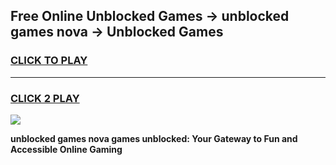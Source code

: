 
## Free Online Unblocked Games → unblocked games nova → Unblocked Games
<h3>
<a href="https://premium.freeplayer.one?title=unblocked_games_nova&ref=21F">CLICK TO PLAY</a></h3>
<hr>

<h3>
<a href="https://premium.freeplayer.one?title=unblocked_games_nova&ref=21F">CLICK 2 PLAY</a>
  
</h3>

<a href="https://premium.freeplayer.one?title=unblocked_games_nova&ref=21F/"><img src="https://clearcache.store/games.png"></a>


**unblocked games nova games unblocked: Your Gateway to Fun and Accessible Online Gaming**
